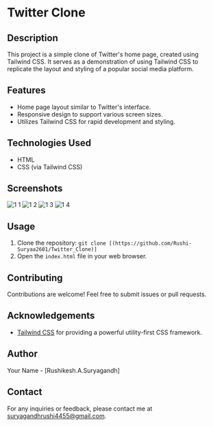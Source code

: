 # Twitter Clone

## Description
This project is a simple clone of Twitter's home page, created using Tailwind CSS. It serves as a demonstration of using Tailwind CSS to replicate the layout and styling of a popular social media platform.

## Features
- Home page layout similar to Twitter's interface.
- Responsive design to support various screen sizes.
- Utilizes Tailwind CSS for rapid development and styling.

## Technologies Used
- HTML
- CSS (via Tailwind CSS)

## Screenshots
![1 1](https://github.com/Rushi-Suryaa2601/Twitter_Clone/assets/151115201/1e0665a8-f632-4098-a395-0d9261ea2678)
![1 2](https://github.com/Rushi-Suryaa2601/Twitter_Clone/assets/151115201/079fec55-9900-49ca-87da-919a0e186312)
![1 3](https://github.com/Rushi-Suryaa2601/Twitter_Clone/assets/151115201/6112d92d-effc-4adb-af9b-97e0a464a62a)
![1 4](https://github.com/Rushi-Suryaa2601/Twitter_Clone/assets/151115201/85c24841-b429-4204-90e9-b39128d12af7)





## Usage
1. Clone the repository: `git clone [(https://github.com/Rushi-Suryaa2601/Twitter_Clone)]`
2. Open the `index.html` file in your web browser.


## Contributing
Contributions are welcome! Feel free to submit issues or pull requests.



## Acknowledgements
- [Tailwind CSS](https://tailwindcss.com/) for providing a powerful utility-first CSS framework.

## Author
Your Name - [Rushikesh.A.Suryagandh]

## Contact
For any inquiries or feedback, please contact me at  suryagandhrushi4455@gmail.com.
